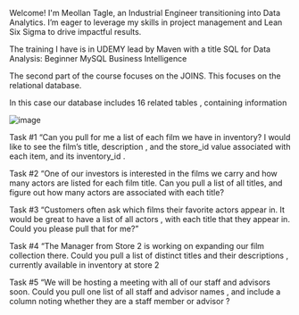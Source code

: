 Welcome! I'm Meollan Tagle, an Industrial Engineer transitioning into Data Analytics. I’m eager to leverage my skills in project management and Lean Six Sigma to drive impactful results.

The training I have is in UDEMY lead by Maven with a title SQL for Data Analysis: Beginner MySQL Business Intelligence

The second part of the course focuses on the JOINS. This focuses on the relational database.

In this case our database includes 16 related tables , containing information

![image](https://github.com/user-attachments/assets/a8fcef2e-6222-4601-a88f-703b177ad448)

Task #1 “Can you pull for me a list of each film we have in inventory? I would like to see the film’s title, description , and the store_id value associated with each item, and its inventory_id .

Task #2 “One of our investors is interested in the films we carry and how many actors are listed for each film title. Can you pull a list of all titles, and figure out how many actors are associated with each title?

Task #3 “Customers often ask which films their favorite actors appear in. It would be great to have a list of all actors , with each title that they appear in. Could you please pull that for me?”

Task #4 “The Manager from Store 2 is working on expanding our film collection there. Could you pull a list of distinct titles and their descriptions , currently available in inventory at store 2

Task #5 “We will be hosting a meeting with all of our staff and advisors soon. Could you pull one list of all staff and advisor names , and include a column noting whether they are a staff member or advisor ?
